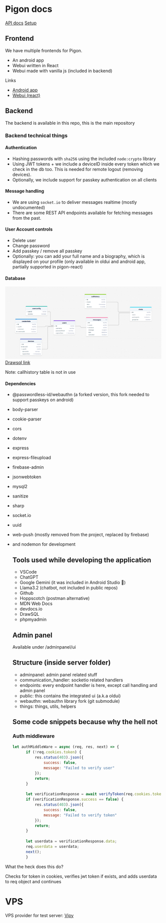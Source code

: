 # Pigon docs

[API docs](https://github.com/kiralysanyi/pigon/blob/main/docs/endpoint%20docs.md)
[Setup](https://github.com/kiralysanyi/pigon/blob/main/docs/setup.md)

## Frontend

We have multiple frontends for Pigon.

- An android app
- Webui written in React
- Webui made with vanilla js (included in backend)

Links

- [Android app](https://github.com/kiralysanyi/pigon-android/)
- [Webui (react)](https://github.com/kiralysanyi/pigon-react/)

## Backend

The backend is available in this repo, this is the main repository

### Backend technical things

#### Authentication
- Hashing passwords with `sha256` using the included `node:crypto` library
- Using JWT tokens + we include a deviceID inside every token which we check in the db too. This is needed for remote logout (removing devices).
- Optionally, we include support for passkey authentication on all clients

#### Message handling

- We are using `socket.io` to deliver messages realtime (mostly undocumented)
- There are some REST API endpoints available for fetching messages from the past.

#### User Account controls

- Delete user
- Change password
- Add passkey / remove all passkey
- Optionally: you can add your full name and a biography, which is displayed on your profile (only available in oldui and android app, partially supported in pigon-react)

#### Database

![SQL screenshot](https://raw.githubusercontent.com/kiralysanyi/pigon/a35cccf512a3c48045776ed681940224a05a93cf/docs/sql.png)
[Drawsql link](https://drawsql.app/teams/none-2111/diagrams/random-chat-db-thing)

Note: callhistory table is not in use

#### Dependencies

- @passwordless-id/webauthn (a forked version, this fork needed to support passkeys on android)
- body-parser
- cookie-parser
- cors
- dotenv
- express
- express-fileupload
- firebase-admin
- jsonwebtoken
- mysql2
- sanitize
- sharp
- socket.io
- uuid
- web-push (mostly removed from the project, replaced by firebase)
- and nodemon for development

  ## Tools used while developing the application

  - VSCode
  - ChatGPT
  - Google Gemini (it was included in Android Studio 🤣)
  - Llama3.2 (chatbot, not included in public repos)
  - Github
  - Hoppscotch (postman alternative)
  - MDN Web Docs
  - devdocs.io
  - DrawSQL
  - phpmyadmin
 
  ## Admin panel

  Available under /adminpanel/ui

  ## Structure (inside server folder)

  - adminpanel: admin panel related stuff
  - communication_handler: socketio related handlers
  - endpoints: every endpoint handler is here, except call handling and admin panel
  - public: this contains the integrated ui (a.k.a oldui)
  - webauthn: webauthn library fork (git submodule)
  - things: things, utils, helpers

  ## Some code snippets because why the hell not

  ### Auth middleware

  ```js
  let authMiddleWare = async (req, res, next) => {
        if (!req.cookies.token) {
            res.status(403).json({
                success: false,
                message: "Failed to verify user"
            });
            return;
        }
    
        let verificationResponse = await verifyToken(req.cookies.token);
        if (verificationResponse.success == false) {
            res.status(403).json({
                success: false,
                message: "Failed to verify token"
            });
            return;
        }

        let userdata = verificationResponse.data;
        req.userdata = userdata;
        next();
        }
  ```

What the heck does this do?

Checks for token in cookies, verifies jwt token if exists, and adds userdata to req object and continues

# VPS

VPS provider for test server: [Vipy](https://vipy.hu)
